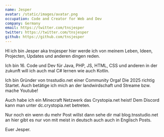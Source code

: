 ```yaml
---
name: Jesper
avatar: /static/images/avatar.png
occupation: Code and Creator for Web and Dev
company: Germany
email: https://twitter.com/tnsjesper
twitter: https://twitter.com/tnsjesper
github: https://github.com/tnsjesper
---
```


HI ich bin Jesper aka tnsjesper hier werde ich von meinem Leben, Ideen, Projecten, Updates und anderen dingen reden.

Ich bin 16. Code und Dev für Java, PHP, JS, HTML, CSS und anderen in der zukunft will ich auch mal C# lernen wie auch Kotlin.

Ich bin Gründer von tnsstudio.net einer Community Orga! Die 2025 richtig Startet. Auch betätige ich mich an der landwirdschaft und Streame bzw. mache Youtube!

Auch habe ich ein Minecraft Netzwerk das Crystopia.net heist! Dem Discord kann man unter dc.crystopia.net betreten.

Nur noch ein wenn du mehr Post willst dann sehe dir mal blog.tnsstudio.net an hier gibt es nur von mit meist in deutsch auch auch in Englisch Posts.

Euer Jesper.
